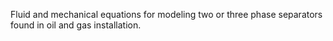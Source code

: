Fluid and mechanical equations for modeling two or three phase separators found in oil and gas installation.

